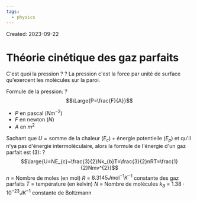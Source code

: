```yaml
---
tags:
  - physics
---
```

Created: 2023-09-22

# Théorie cinétique des gaz parfaits

C'est quoi la pression ?
?
La pression c'est la force par unité de surface qu'exercent les molécules sur la paroi.
<!--SR:!2023-10-06,2,150-->

Formule de la pression:
?
$$\Large{P=\frac{F}{A}}$$
- $P$ en pascal ($Nm^{-2}$)
- $F$ en newton ($N$)
- $A$ en $m^{2}$
<!--SR:!2023-10-23,20,250-->

Sachant que $U=\text{somme de la chaleur }(E_{c})+\text{énergie potentielle }(E_{p})$ et qu'il n'ya pas d'énergie intermoléculaire, alors la formule de l'énergie d'un gaz parfait est (3):
?
$$\large{U=NE_{c}=\frac{3}{2}Nk_{b}T=\frac{3}{2}nRT=\frac{1}{2}Nmv^{2}}$$
$n$ = Nombre de moles (en mol)
$R$ = $8.3145 J\text{mol}^{-1}K^{-1}$ constante des gaz parfaits
$T$ = température (en kelvin)
$N$ = Nombre de molécules
$k_{B}$ = $1.38\cdot 10^{-23} JK^{-1}$ constante de Boltzmann
<!--SR:!2023-10-30,25,250-->